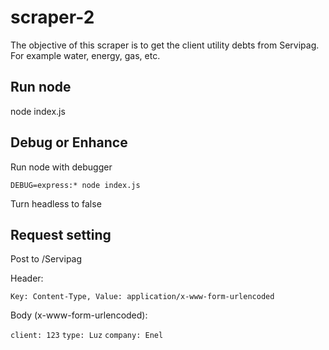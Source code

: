 # scraper-2
The objective of this scraper is to get the client utility debts from Servipag. For example water, energy, gas, etc.

## Run node
node index.js

## Debug or Enhance
Run node with debugger

``DEBUG=express:* node index.js``

Turn headless to false

## Request setting
Post to /Servipag

Header:

``Key: Content-Type, Value: application/x-www-form-urlencoded``

Body (x-www-form-urlencoded):

``client: 123``
``type: Luz``
``company: Enel``
